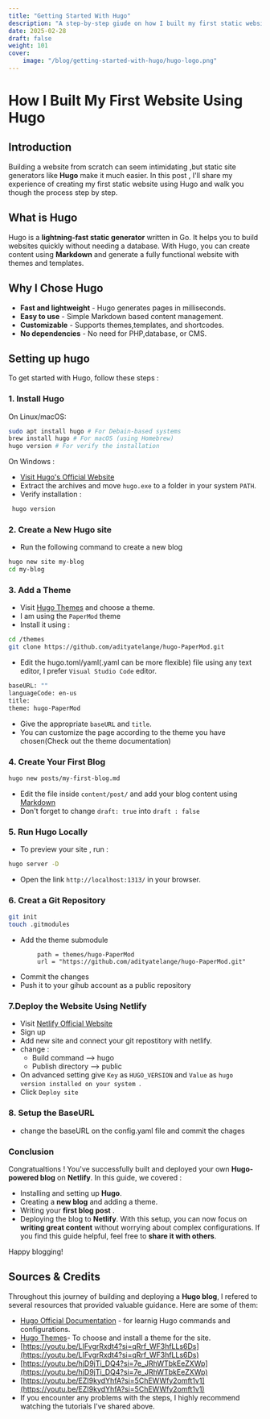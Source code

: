 ```yaml
---
title: "Getting Started With Hugo"
description: "A step-by-step giude on how I built my first static website using Hugo and how you can do it too."
date: 2025-02-28
draft: false
weight: 101
cover:
    image: "/blog/getting-started-with-hugo/hugo-logo.png"
---
```

# How I Built My First Website Using Hugo

## Introduction
Building a website from scratch can seem intimidating ,but static site generators like **Hugo** make it much easier. In this post ,  I'll share my experience of creating my first static website using Hugo and walk you though the process step by step.

## What is Hugo
Hugo is a **lightning-fast static generator** written in Go. It helps you to build websites quickly without needing a database. With Hugo, you can create content using **Markdown** and generate a fully functional website with themes and templates.

## Why I Chose Hugo
- **Fast and lightweight** - Hugo generates pages in milliseconds.
- **Easy to use** - Simple Markdown based content management.
- **Customizable** - Supports themes,templates, and shortcodes.
- **No dependencies** - No need for PHP,database, or CMS.

## Setting up hugo
To get started with Hugo, follow these steps :

### 1. Install Hugo
On Linux/macOS:
```bash
sudo apt install hugo # For Debain-based systems
brew install hugo # For macOS (using Homebrew)
hugo version # For verify the installation
```
On Windows :
- [Visit Hugo's Official Website](https://gohugo.io/installation/windows/)
- Extract the archives and move `hugo.exe` to a folder in your system `PATH`.
- Verify installation :
```bash
 hugo version
```
### 2. Create a New Hugo site
- Run the following command to create a new blog
``` bash
hugo new site my-blog
cd my-blog
```
### 3. Add a Theme
- Visit [Hugo Themes](https://themes.gohugo.io/) and choose a theme.
- I am using the `PaperMod` theme
- Install it using :
``` bash
cd /themes
git clone https://github.com/adityatelange/hugo-PaperMod.git
```
- Edit the hugo.toml/yaml(.yaml can be more flexible) file using any text editor, I prefer `Visual Studio Code` editor.
``` bash
baseURL: ""
languageCode: en-us
title: 
theme: hugo-PaperMod
```
- Give the appropriate `baseURL` and `title`.
- You can customize the page according to the theme you have chosen(Check out the theme documentation)
### 4. Create Your First Blog
``` bash
hugo new posts/my-first-blog.md
```
- Edit the file inside `content/post/` and add your blog content using [Markdown](https://en.wikipedia.org/wiki/Markdown)
- Don't forget to change `draft: true` into `draft : false`

### 5. Run Hugo Locally
- To preview your site , run :
``` bash 
hugo server -D
```
- Open the link `http://localhost:1313/` in your browser.

### 6. Creat a Git Repository
 ```bash
git init
touch .gitmodules
```
- Add the theme submodule
``` [submodule "themes/hugo-PaperMod"]
        path = themes/hugo-PaperMod
        url = "https://github.com/adityatelange/hugo-PaperMod.git"
```
- Commit the changes 
- Push it to your gihub account as a public repository
### 7.Deploy the Website Using Netlify
- Visit [Netlify Official Website](https://www.netlify.com/)
- Sign up
- Add new site and connect your git repostitory with netlify.
- change :
    - Build command --> hugo
    - Publish directory --> public
- On advanced setting give `Key` as `HUGO_VERSION` and `Value` as `hugo version installed on your system `.
- Click `Deploy site`

### 8. Setup the BaseURL
- change the baseURL on the config.yaml file and commit the chages 

### Conclusion 
Congratualtions ! You've successfully built and deployed your own **Hugo-powered blog** on **Netlify**.
In this guide, we covered :
- Installing and setting up **Hugo**.
- Creating a **new blog** and adding a theme.
- Writing your **first blog post** .
- Deploying the blog to **Netlify**.
With this setup, you can now focus on **writing great content** without worrying about complex configurations. 
If you find this guide helpful, feel free to **share it with others**.

Happy blogging!

## Sources & Credits
Throughout this journey of building and deploying a **Hugo blog**, I refered to several resources that provided valuable guidance. Here are some of them:
- [Hugo Official Documentation](https://gohugo.io/documentation/) - for learnig Hugo commands and configurations.
- [Hugo Themes](https://themes.gohugo.io/)- To choose and install a theme for the site.
- [https://youtu.be/LIFvgrRxdt4?si=qRrf_WF3hfLLs6Ds](https://youtu.be/LIFvgrRxdt4?si=qRrf_WF3hfLLs6Ds)
- [https://youtu.be/hjD9jTi_DQ4?si=7e_JRhWTbkEeZXWp](https://youtu.be/hjD9jTi_DQ4?si=7e_JRhWTbkEeZXWp)
- [https://youtu.be/EZI9kydYhfA?si=5ChEWWfy2omft1v1](https://youtu.be/EZI9kydYhfA?si=5ChEWWfy2omft1v1)
- If you encounter any problems with the steps, I highly recommend watching the tutorials I've shared above.